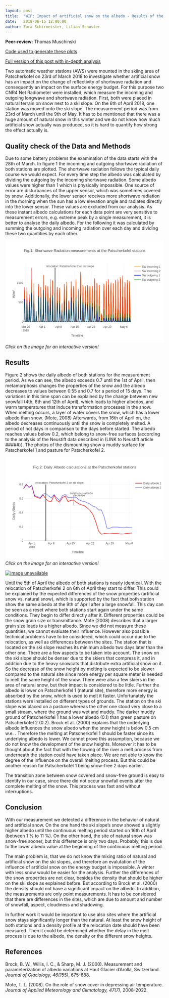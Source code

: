 ```yaml
---
layout: post
title:  "WIP: Impact of artificial snow on the albedo - Results of the AWS data on Patscherkofel"
date:   2018-06-15 12:00:00
author: Zora Schirmeister, Lilian Schuster
---
```


**Peer-review:** Thomas Muschinski

[Code used to generate these plots](https://github.com/transparency-lecture/transparency-lecture.github.io/blob/master/_docs/code/patscherkofel_prefinalversion_lowmemory.ipynb)

[Full version of this post with in-depth analysis](/docs/code/patscherkofel_aws/)

Two automatic weather stations (AWS) were mounted in the skiing area of Patscherkofel on 23rd of
March 2018 to investigate whether artificial snow has an impact on the change of reflectivity of
shortwave radiation and consequently an impact on the surface energy budget. For this purpose two CNR4 Net
Radiometer were installed, which measure the incoming and outgoing longwave and shortwave radiation.
First, both were placed in natural terrain on snow next to a ski slope. On the 6th of April 2018,
one station was moved onto the ski slope. The measurement period was from 23rd of March until the 9th
of May. It has to be mentioned that there was a huge amount of natural snow in this winter and we do
not know how much artificial snow actually was produced, so it is hard to quantify how strong the
effect actually is.

## Quality check of the Data and Methods

Due to some battery problems the examination of the data starts with the 28th of March. In figure 1
the incoming and outgoing shortwave radiation of both stations are plotted. The shortwave radiation
follows the typical daily course we would expect. For every time step the albedo was calculated by
dividing the outgoing by the incoming shortwave radiation. Some albedo values were higher than 1 which
is physically impossible. One source of error are disturbances of the upper sensor, which was sometimes
covered by snow. Additionally, the lower sensor receives more shortwave radiation in the morning when
the sun has a low elevation angle and radiates directly into the lower sensor. These values are excluded from our analysis. As these
instant albedo calculations for each data point are very sensitive to measurement errors, e.g. extreme
peak by a single measurement, it is better to analyse the daily albedo. For the following it was
calculated by summing the outgoing and incoming radiation over each day and dividing these two
quantities by each other.

[![image unavailable](/img/posts/results_AWS/SW_final.png)](/img/posts/results_AWS/Patscherkofel_plotly_SW_figure1.html)
*Click on the image for an interactive version!*


## Results

Figure 2 shows the daily albedo of both stations for the measurement period. As we can see, the albedo
exceeds 0.7 until the 1st of April, then metamorphosis changes the properties of the snow and the albedo
decreases to values between 0.55 and 0.7 for a period of 15 days. The variations in this time span can be
explained by the change between new snowfall (4th, 8th and 12th of April), which leads to higher albedos,
and warm temperatures that induce transformation processes in the snow.  When melting occurs, a layer of
water covers the snow, which has a lower albedo than snow. (Mote, 2008) Afterwards, from 16th of April on,
the albedo decreases continuously until the snow is completely melted. A period of hot days in
comparison to the days before started. The albedo reaches values below 0.2, which belong to snow-free
surfaces (according to the analysis of the Neustift data described in (LINK to Neustift article #####)). The photos of the
dismounting show a muddy surface for Patscherkofel 1 and pasture for Patscherkofel 2.

[![image unavailable](/img/posts/results_AWS/albedo_final.png)](/img/posts/results_AWS/Patscherkofel_plotly_dailyalbedo_figure2.html)
*Click on the image for an interactive version!*

[![image unavailable](/img/posts/results_AWS/dismounting.jpg)](/img/posts/results_AWS/dismounting.jpg)

Until the 5th of April the albedo of both stations is nearly identical. With the relocation of Patscherkofel 2
on 6th of April they start to differ. This could be explained by the expected differences of the snow
properties (artificial snow vs. natural snow), which is supported by the fact that both station show the
same albedo at the 9th of April after a large snowfall. This day can be seen as a reset where both stations
start again under the same conditions. They begin to differ directly after it. Different properties could be
the snow grain size or transmittance. Mote (2008) describes that a larger grain size leads to a higher
albedo. Since we did not measure these quantities, we cannot evaluate their influence.  However also possible
technical problems have to be considered, which could occur due to the relocation, as well as differences
between the sites. The station that is located on the ski slope reaches its minimum albedo two days later than
the other one. There are a few aspects to be taken into account. The snow on the ski slope should be denser
due to the skiers that compress it, and in addition due to the heavy snowcats that distribute extra artificial
snow on it. So the decrease of the snow height by melting is expected to be slower compared to the natural
site since more energy per square meter is needed to melt the same height of the snow. There
were also a few skiers in the area of natural snow, but their impact is considered to be little. Further the
albedo is lower on Patscherkofel 1 (natural site), therefore more energy is absorbed by the snow, which is
used to melt it faster. Unfortunately the stations were installed on different types of grounds. The station
on the ski slope was placed on a pasture whereas the other one stood very close to a small stream, where the
ground was wet and muddy. The darker muddy ground of Patscherkofel 1 has a lower albedo (0.1) than green
pasture on Patscherkofel 2 (0.2). Brock et al. (2000) explains that the underlying albedo influences the
snow albedo when the snow height is below 0.5 cm w.e. . Therefore the melting at Patscherkofel 1 should be
faster since its underlying albedo is lower. We cannot prove this assumption, because we do not know the
development of the snow heights. Moreover it has to be thought about the fact that with the flowing of
the river a melt process from underneath the station could have taken place. We are not
able to know the degree of the influence on the overall melting process. But this could be another reason for
Patscherkofel 1 being snow-free 2 days earlier.

The transition zone between snow covered and snow-free ground is easy to identify in our case, since there
did not occur snowfall events after the complete melting of the snow. This process was fast and without
interruptions.

## Conclusion

With our measurement we detected a difference in the behavior of natural and artificial snow. On the one hand
the ski slope’s snow showed a slightly higher albedo until the continuous melting period started on 16th of
April (between 1 % to 11 %). On the other hand, the site of natural snow was snow-free sooner, but this
difference is only two days. Probably, this is due to the lower albedo value at the beginning of the
continuous melting period.

The main problem is, that we do not know the mixing ratio of natural and artificial snow on the ski slopes,
and therefore an evalutation of the influence of artificial snow on the energy budget is impossible. A winter with
less snow would be easier for the analysis. Further the differences of the snow properties are not clear,
besides the density that should be higher on the ski slope as explained before. But according to Brock et
al. (2000) the density should not have a significant impact on the albedo. In addition, the measurements
are only point measurements. It has to be considered that there are differences in the sites, which are
due to amount and number of snowfall, aspect, cloudiness and shadowing.

In further work it would be important to use also sites where the artificial snow stays significantly longer
than the natural. At least the snow height of both stations and a density profile at the relocation date
should have been measured. Then it could be determined whether the delay in the melt process is due to
the albedo, the density or the different snow heights.

## References

Brock, B. W., Willis, I. C., & Sharp, M. J. (2000). Measurement and parameterization of albedo variations at
Haut Glacier d’Arolla, Switzerland. *Journal of Glaciology, 46(155)*, 675-688.

Mote, T. L. (2008). On the role of snow cover in depressing air temperature.
*Journal of Applied Meteorology and Climatology, 47(7)*, 2008-2022.
